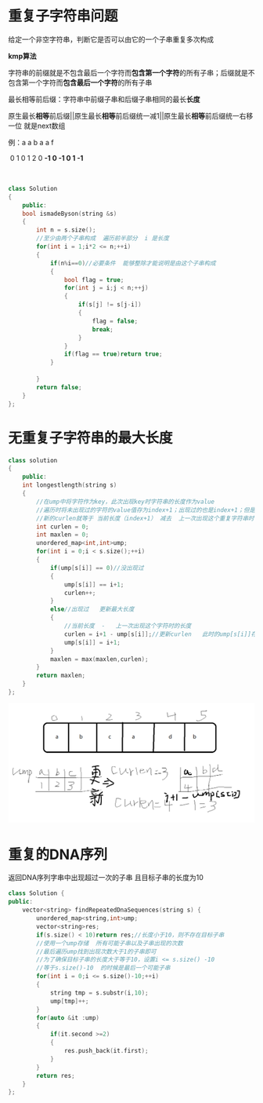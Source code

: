 # 重复子字符串问题

给定一个非空字符串，判断它是否可以由它的一个子串重复多次构成





**kmp算法**

字符串的前缀就是不包含最后一个字符而**包含第一个字符**的所有子串；后缀就是不包含第一个字符而**包含最后一个字符**的所有子串

最长相等前后缀：字符串中前缀子串和后缀子串相同的最长**长度**

原生最长**相等**前后缀||原生最长**相等**前后缀统一减1||原生最长**相等**前后缀统一右移一位  就是next数组

例：a  a  b  a  a  f

​       0  1  0  1  2  0    **-1  0  -1  0  1  -1**

​     

```c++
class Solution
{
    public:
    bool ismadeByson(string &s)
    {
        int n = s.size();
        //至少由两个子串构成  遍历前半部分  i 是长度
        for(int i = 1;i*2 <= n;++i)
        {
            if(n%i==0)//必要条件  能够整除才能说明是由这个子串构成
            {
                bool flag = true;
                for(int j = i;j < n;++j)
                {
                    if(s[j] != s[j-i])
                    {
                        flag = false;
                        break;
                    }
                }
                if(flag == true)return true;
            }
            
        }
        return false;
    }
};
```

# 无重复子字符串的最大长度

```c++
class solution
{
    public:
    int longestlength(string s)
    {
        //在ump中将字符作为key，此次出现key时字符串的长度作为value
        //遍历时将未出现过的字符的value值存为index+1；出现过的也是index+1；但是需要更新curlen
        //新的curlen就等于 当前长度（index+1） 减去  上一次出现这个重复字符串时候的长度
        int curlen = 0;
        int maxlen = 0;
        unordered_map<int,int>ump;
        for(int i = 0;i < s.size();++i)
        {
            if(ump[s[i]] == 0)//没出现过
            {
                ump[s[i]] == i+1;
                curlen++;
            }
            else//出现过   更新最大长度
            {
                //当前长度  -   上一次出现这个字符时的长度
                curlen = i+1 - ump[s[i]];//更新curlen   此时的ump[s[i]]存储的就是上一次s[i]出现时候的长度
                ump[s[i]] = i+1;
            }
            maxlen = max(maxlen,curlen);
        }
        return maxlen;
    }
};
```

![1633684394606](算法：字符串.assets/1633684394606.png)

# 重复的DNA序列

返回DNA序列字串中出现超过一次的子串   且目标子串的长度为10

```c++
class Solution {
public:
    vector<string> findRepeatedDnaSequences(string s) {
        unordered_map<string,int>ump;
        vector<string>res;
        if(s.size() < 10)return res;//长度小于10，则不存在目标子串
        //使用一个ump存储  所有可能子串以及子串出现的次数
        //最后遍历ump找到出现次数大于1的子串即可
        //为了确保目标子串的长度大于等于10，设置i <= s.size() -10
        //等于s.size()-10  的时候是最后一个可能子串
        for(int i = 0;i <= s.size()-10;++i)
        {
            string tmp = s.substr(i,10);
            ump[tmp]++;
        }
        for(auto &it :ump)
        {
            if(it.second >=2)
            {
                res.push_back(it.first);
            }
        }
        return res;
    }
};
```

